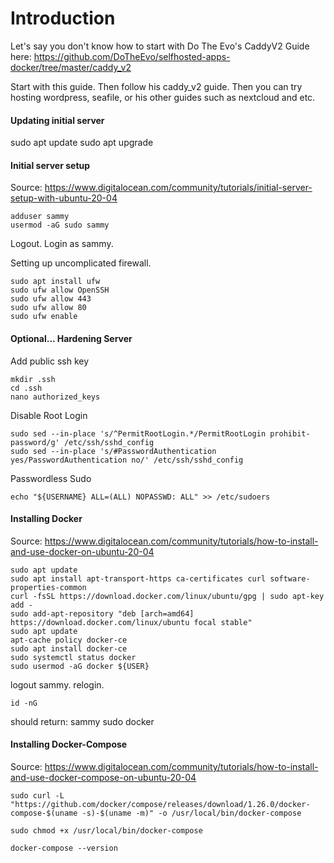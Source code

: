 # Introduction
Let's say you don't know how to start with Do The Evo's CaddyV2 Guide here: https://github.com/DoTheEvo/selfhosted-apps-docker/tree/master/caddy_v2

Start with this guide. Then follow his caddy_v2 guide. Then you can try hosting wordpress, seafile, or his other guides such as nextcloud and etc.

#### Updating initial server
sudo apt update
sudo apt upgrade

#### Initial server setup
Source: https://www.digitalocean.com/community/tutorials/initial-server-setup-with-ubuntu-20-04

```
adduser sammy
usermod -aG sudo sammy
```

Logout.
Login as sammy.

Setting up uncomplicated firewall.
```
sudo apt install ufw
sudo ufw allow OpenSSH
sudo ufw allow 443
sudo ufw allow 80
sudo ufw enable
```

#### Optional... Hardening Server
Add public ssh key
```
mkdir .ssh
cd .ssh 
nano authorized_keys
```

Disable Root Login
```
sudo sed --in-place 's/^PermitRootLogin.*/PermitRootLogin prohibit-password/g' /etc/ssh/sshd_config
sudo sed --in-place 's/#PasswordAuthentication yes/PasswordAuthentication no/' /etc/ssh/sshd_config
```

Passwordless Sudo
```
echo "${USERNAME} ALL=(ALL) NOPASSWD: ALL" >> /etc/sudoers
```

#### Installing Docker
Source: https://www.digitalocean.com/community/tutorials/how-to-install-and-use-docker-on-ubuntu-20-04

```
sudo apt update
sudo apt install apt-transport-https ca-certificates curl software-properties-common
curl -fsSL https://download.docker.com/linux/ubuntu/gpg | sudo apt-key add -
sudo add-apt-repository "deb [arch=amd64] https://download.docker.com/linux/ubuntu focal stable"
sudo apt update
apt-cache policy docker-ce
sudo apt install docker-ce
sudo systemctl status docker
sudo usermod -aG docker ${USER}
```
logout sammy. relogin.

```
id -nG
```
should return: sammy sudo docker

#### Installing Docker-Compose
Source: https://www.digitalocean.com/community/tutorials/how-to-install-and-use-docker-compose-on-ubuntu-20-04


```
sudo curl -L "https://github.com/docker/compose/releases/download/1.26.0/docker-compose-$(uname -s)-$(uname -m)" -o /usr/local/bin/docker-compose

sudo chmod +x /usr/local/bin/docker-compose

docker-compose --version
```
